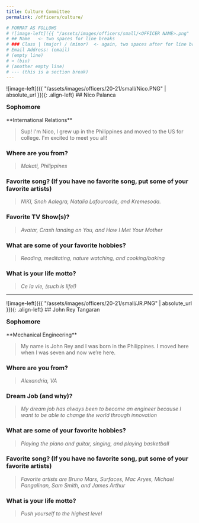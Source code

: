 ```yaml
---
title: Culture Committee
permalink: /officers/culture/

# FORMAT AS FOLLOWS
# ![image-left]({{ "/assets/images/officers/small/<OFFICER NAME>.png" | absolute_url }}){: .align-left}
# ## Name   <- two spaces for line breaks
# ### Class | (major) / (minor)  <- again, two spaces after for line breaks
# Email Address: (email)
# (empty line)
# > (bio)
# (another empty line)
# --- (this is a section break)
---
```

<div id="Nico"></div>
![image-left]({{ "/assets/images/officers/20-21/small/Nico.PNG" | absolute_url }}){: .align-left}
## Nico Palanca
<p style="margin-bottom: 0.45em; padding: 0">
<a href="https://www.instagram.com/nicopalanca/" style="margin: 0; padding: 0"><i class="fa fa-2x fa-fw fa-instagram" style="color: #494e48"></i></a>
<a href="mailto:nicolaspalanca@vt.edu" style="margin: 0; padding: 0"><i class="fa fa-2x fa-fw fa-envelope" style="color: #494e48"></i></a></p>
<h3 style="margin-top: 0">Sophomore</h3>
**International Relations**  

> Sup! I'm Nico, I grew up in the Philippines and moved to the US for college. I'm excited to meet you all! 

### **Where are you from?**
> *Makati, Philippines*

### **Favorite song? (If you have no favorite song, put some of your favorite artists)**

> *NIKI, Snoh Aalegra, Natalia Lafourcade, and Kremesoda.*

### **Favorite TV Show(s)?**

> *Avatar, Crash landing on You, and How I Met Your Mother*

### **What are some of your favorite hobbies?**

> *Reading, meditating, nature watching, and cooking/baking*

### **What is your life motto?**

> *Ce la vie, (such is life!)*

---
<div id="JohnRey"></div>
![image-left]({{ "/assets/images/officers/20-21/small/JR.PNG" | absolute_url }}){: .align-left}
## John Rey Tangaran
<p style="margin-bottom: 0.45em; padding: 0"><a href="https://www.instagram.com/johnreyt413/" style="margin: 0; padding: 0"><i class="fa fa-2x fa-fw fa-instagram" style="color: #494e48"></i></a>
<a href="mailto:johnreyt19@vt.edu" style="margin: 0; padding: 0"><i class="fa fa-2x fa-fw fa-envelope" style="color: #494e48"></i></a></p>
<h3 style="margin-top: 0">Sophomore</h3>
**Mechanical Engineering**

>My name is John Rey and I was born in the Philippines. I moved here when I was seven and now we’re here.

### **Where are you from?**
> *Alexandria, VA*

### **Dream Job (and why)?**

> *My dream job has always been to become an engineer because I want to be able to change the world through innovation*

### **What are some of your favorite hobbies?**

> *Playing the piano and guitar, singing, and playing basketball*

### **Favorite song? (If you have no favorite song, put some of your favorite artists)**

> *Favorite artists are Bruno Mars, Surfaces, Mac Aryes, Michael Pangalinan, Sam Smith, and James Arthur*

### **What is your life motto?**

> *Push yourself to the highest level*
